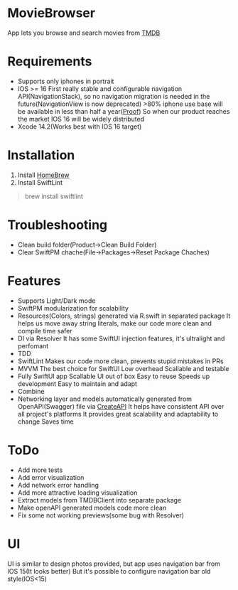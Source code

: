 # MovieBrowser

App lets you browse and search movies from [TMDB](https://www.themoviedb.org/)

# Requirements
- Supports only iphones in portrait
- IOS >= 16
First really stable and configurable navigation API(NavigationStack), so no navigation migration is needed in the future(NavigationView is now deprecated)
 \>80% iphone use base will be available in less than half a year([Proof](https://www.macrumors.com/2022/06/03/ios-15-installation-numbers-apple/))
So when our product reaches the market IOS 16 will be widely distributed
- Xcode 14.2(Works best with IOS 16 target)

# Installation
1. Install [HomeBrew](https://brew.sh/)
2. Install SwiftLint
> brew install swiftlint

# Troubleshooting
- Clean build folder(Product->Clean Build Folder)
- Clear SwiftPM chache(File->Packages->Reset Package Chaches)

# Features
- Supports Light/Dark mode
- SwiftPM modularization for scalability
- Resources(Colors, strings) generated via R.swift in separated package
It helps us move away string literals, make our code more clean and compile time safer
- DI via Resolver
It has some SwiftUI injection features, it's ultralight and perfomant
- TDD
- SwiftLint
Makes our code more clean, prevents stupid mistakes in PRs
- MVVM
The best choice for SwiftUI
Low overhead
Scallable and testable
- Fully SwiftUI app
Scallable UI out of box
Easy to reuse
Speeds up development
Easy to maintain and adapt
- Combine
- Networking layer and models automatically generated from OpenAPI(Swagger) file via [CreateAPI](https://github.com/CreateAPI/CreateAPI) 
It helps have consistent API over all project's platforms
It provides great scalability and adaptability to change
Saves time

# ToDo
- Add more tests
- Add error visualization
- Add network error handling
- Add more attractive loading visualization
- Extract models from TMDBClient into separate package
- Make openAPI generated models code more clean
- Fix some not working previews(some bug with Resolver)

# UI
UI is similar to design photos provided, but app uses navigation bar from IOS 15(It looks better)
But it's possible to configure navigation bar old style(IOS<15)

